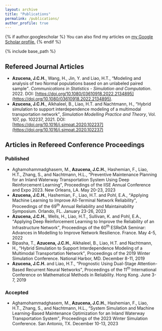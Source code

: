 ```yaml
---
layout: archive
title: "Publications"
permalink: /publications/
author_profile: true
---
```


{% if author.googlescholar %}
  You can also find my articles on <u><a href="{{author.googlescholar}}">my Google Scholar profile</a>.</u>
{% endif %}

{% include base_path %}

<!--
{% for post in site.publications reversed %}
  {% include archive-single.html %}
{% endfor %}
-->

## Refereed Journal Articles

- **Azucena, J.C.H.**, Wang, H., Jin, Y. and Liao, H.T.,  <q>Modeling and analysis of two Normal populations based on an unlabeled paired sample</q>. _Communications in Statistics - Simulation and Computation_. 2022. DOI: [https://doi.org/10.1080/03610918.2022.2134895](https://doi.org/10.1080/03610918.2022.2134895).
- **Azucena, J.C.H.**, Alkhaleel, B., Liao, H.T. and Nachtmann, H.,  <q>Hybrid simulation to support interdependence modeling of a multimodal transportation network</q>, _Simulation Modelling Practice and Theory_, Vol. 107, pp. 102237, 2021. DOI: [https://doi.org/10.1016/j.simpat.2020.102237](https://doi.org/10.1016/j.simpat.2020.102237)

<!--
### Published
### Accepted
### Submitted
-->


## Articles in Refereed Conference Proceedings

### Published

- Aghamohammadghasem, M., **Azucena, J.C.H.**, Hashemian, F., Liao, H.T., Zhang, S., and Nachtmann, H.L.,  <q>Preventive Maintenance Planning for an Inland Waterway Transportation System Using Deep Reinforcement Learning</q>, Proceedings of the IISE Annual Conference and Expo 2023. New Orleans, LA. May 20-23, 2023
- **Azucena, J.C.H.**, Hashemian, F., Liao, H.T. and Pohl, E.A.,  <q>Applying Machine Learning to Improve All-Terminal Network Reliability</q>, Proceedings of the 69<sup>th</sup> Annual Reliability and Maintainability Symposium. Orlando, FL. January 23-26, 2023
- **Azucena, J.C.H.**, Wells, H., Liao, H.T., Sullivan, K. and Pohl, E.A.,  <q>Applying Deep Reinforcement Learning to Improve the Reliability of an Infrastructure Network</q>, Proceedings of the 60<sup>th</sup> ESReDA Seminar: Advances in Modelling to Improve Network Resilience. France. May 4-5, 2022
- Bipasha, T., **Azucena, J.C.H.**, Alkhaleel, B., Liao, H.T. and Nachtmann, H.,  <q>Hybrid Simulation to Support Interdependence Modeling of a Multimodal Transportation Network</q>, Proceedings of the 2019 Winter Simulation Conference. National Harbor, MD. December 8-11, 2019	
- **Azucena, J.C.H.** and Liao, H.T., <q>Prognostic Using Dual-Stage Attention-Based Recurrent Neural Networks</q>, Proceedings of the 11<sup>th</sup> International Conference on Mathematical Methods in Reliability. Hong Kong. June 3-7, 2019

### Accepted
- Aghamohammadghasem, M., **Azucena, J.C.H.**, Hashemian, F., Liao, H.T., Zhang, S., and Nachtmann, H.L.,  <q>System Simulation and Machine Learning-Based Maintenance Optimization for an Inland Waterway Transportation System</q>, Proceedings of the 2023 Winter Simulation Conference. San Antonio, TX. December 10-13, 2023

<!--
### Submitted
-->
